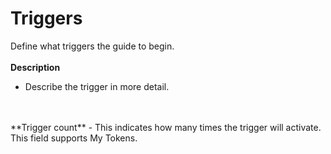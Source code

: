 # Triggers 

Define what triggers the guide to begin. 
<br/>
<br/>
**Description** 
 - Describe the trigger in more detail.
<br/>
<br/>
**Trigger count**
- This indicates how many times the trigger will activate. This field supports My Tokens.
<br/>
<br/>